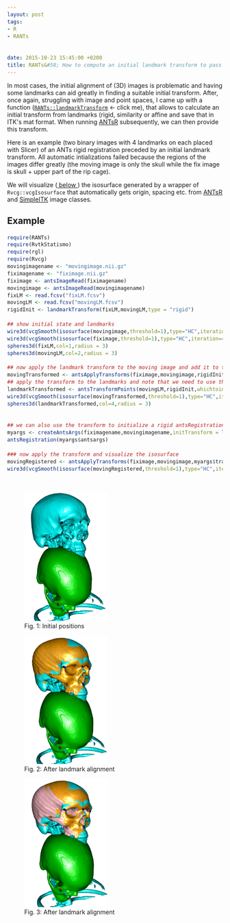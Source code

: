 ```yaml
---
layout: post
tags: 
- R 
- RANTs


date: 2015-10-23 15:45:00 +0200
title: RANTs&#58; How to compute an initial landmark transform to pass to ANTsR
---
```


In most cases, the initial alignment of (3D) images is problematic and having some landmarks can aid greatly in finding a suitable initial transform. After, once again, struggling with image and point spaces, I came up with a function ([```RANTs::landmarkTransform```](https://github.com/zarquon42b/RANTs/blob/421f5cdf59323ef5a7d782fbd42ac31e573b1a15/R/landmarkTransform.R#L16) <- click me), that allows to calculate an initial transform from landmarks (rigid, similarity or affine and save that in ITK's mat format. 
When running [ANTsR](https://github.com/stnava/ANTsR) subsequently, we can then provide this transform.

Here is an example (two binary images with 4 landmarks on each placed with Slicer) of an ANTs rigid registration preceded by an initial landmark transform. All automatic intializations failed because the regions of the images differ greatly (the moving image is only the skull while the fix image is skull + upper part of the rip cage). 

We will visualize (<a href="#Fig1"> below </a>) the isosurface generated by a wrapper of ```Rvcg::vcgIsosurface``` that automatically gets origin, spacing etc. from [ANTsR](https://github.com/stnava/ANTsR) and [SimpleITK](http://www.simpleitk.org/) image classes.


## Example

```r
require(RANTs)
require(RvtkStatismo)
require(rgl)
require(Rvcg)
movingimagename <- "movingimage.nii.gz"
fiximagename <- "fiximage.nii.gz"
fiximage <- antsImageRead(fiximagename)
movingimage <- antsImageRead(movingimagename)
fixLM <- read.fcsv("fixLM.fcsv")
movingLM <- read.fcsv("movingLM.fcsv")
rigidInit <- landmarkTransform(fixLM,movingLM,type = "rigid")

## show initial state and landmarks
wire3d(vcgSmooth(isosurface(movingimage,threshold=1),type="HC",iteration=4),col=3)
wire3d(vcgSmooth(isosurface(fiximage,threshold=1),type="HC",iteration=4),col=5)
spheres3d(fixLM,col=1,radius = 3)
spheres3d(movingLM,col=2,radius = 3)

## now apply the landmark transform to the moving image and add it to the scene
movingTransformed <- antsApplyTransforms(fiximage,movingimage,rigidInit)
## apply the transform to the landmarks and note that we need to use the inverse here
landmarkTransformed <- antsTransformPoints(movingLM,rigidInit,whichtoinvert = T)
wire3d(vcgSmooth(isosurface(movingTransformed,threshold=1),type="HC",iteration=4),col="orange")
spheres3d(landmarkTransformed,col=4,radius = 3)


## we can also use the transform to initialize a rigid antsRegistration
myargs <- createAntsArgs(fiximagename,movingimagename,initTransform = list(rigidInit,F),affine="rigid",elastic=NULL)
antsRegistration(myargs$antsargs)

### now apply the transform and visualize the isosurface
movingRegistered <- antsApplyTransforms(fiximage,movingimage,myargs$transforms$affine)
wire3d(vcgSmooth(isosurface(movingRegistered,threshold=1),type="HC",iteration=4),col="pink")

    
```

<a id="Fig1"></a>
<figure class="left">
    <img rel="zoom" src="/resources/images/initstate.png" alt="initial state" height="300" >    
    <figcaption>Fig. 1: Initial positions</figcaption>

</figure> 
<a id="Fig2"></a>
<figure >
    <img rel="zoom" src="/resources/images/landmarkinit.png" alt="landmark alignment" height="300" >    
    <figcaption>Fig. 2: After landmark alignment</figcaption>

</figure> 
<a id="Fig3"></a>
<figure>
    <img rel="zoom" src="/resources/images/landmarkrigidicp.png" alt="landmark alignment" height="300" >    
    <figcaption>Fig. 3: After landmark alignment</figcaption>

</figure> 